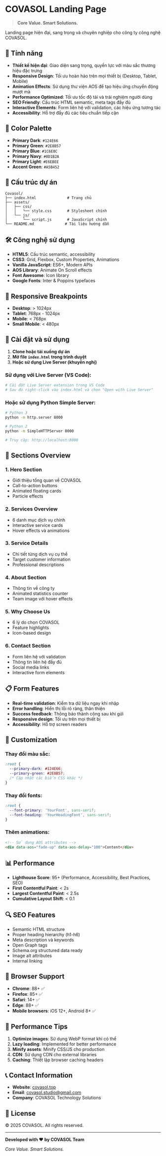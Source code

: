 # COVASOL Landing Page

> **Core Value. Smart Solutions.**

Landing page hiện đại, sang trọng và chuyên nghiệp cho công ty công nghệ COVASOL.

## 🚀 Tính năng

- **Thiết kế hiện đại**: Giao diện sang trọng, quyền lực với màu sắc thương hiệu đặc trưng
- **Responsive Design**: Tối ưu hoàn hảo trên mọi thiết bị (Desktop, Tablet, Mobile)
- **Animation Effects**: Sử dụng thư viện AOS để tạo hiệu ứng chuyển động mượt mà
- **Performance Optimized**: Tối ưu tốc độ tải và trải nghiệm người dùng
- **SEO Friendly**: Cấu trúc HTML semantic, meta tags đầy đủ
- **Interactive Elements**: Form liên hệ với validation, các hiệu ứng tương tác
- **Accessibility**: Hỗ trợ đầy đủ các tiêu chuẩn tiếp cận

## 🎨 Color Palette

- **Primary Dark**: `#124E66`
- **Primary Green**: `#2E8B57`
- **Primary Blue**: `#1C6E8C`
- **Primary Navy**: `#0D1B2A`
- **Primary Light**: `#E6EBEE`
- **Accent Green**: `#A5B452`

## 📁 Cấu trúc dự án

```
Covasol/
├── index.html              # Trang chủ
├── assets/
│   ├── css/
│   │   └── style.css       # Stylesheet chính
│   └── js/
│       └── script.js       # JavaScript chính
└── README.md              # Tài liệu hướng dẫn
```

## 🛠️ Công nghệ sử dụng

- **HTML5**: Cấu trúc semantic, accessibility
- **CSS3**: Grid, Flexbox, Custom Properties, Animations
- **Vanilla JavaScript**: ES6+, Modern APIs
- **AOS Library**: Animate On Scroll effects
- **Font Awesome**: Icon library
- **Google Fonts**: Inter & Poppins typefaces

## 📱 Responsive Breakpoints

- **Desktop**: > 1024px
- **Tablet**: 768px - 1024px
- **Mobile**: < 768px
- **Small Mobile**: < 480px

## 🔧 Cài đặt và sử dụng

1. **Clone hoặc tải xuống dự án**
2. **Mở file `index.html` trong trình duyệt**
3. **Hoặc sử dụng Live Server (khuyến nghị)**

### Sử dụng với Live Server (VS Code):

```bash
# Cài đặt Live Server extension trong VS Code
# Sau đó right-click vào index.html và chọn "Open with Live Server"
```

### Hoặc sử dụng Python Simple Server:

```bash
# Python 3
python -m http.server 8000

# Python 2
python -m SimpleHTTPServer 8000

# Truy cập: http://localhost:8000
```

## 🎯 Sections Overview

### 1. Hero Section
- Giới thiệu tổng quan về COVASOL
- Call-to-action buttons
- Animated floating cards
- Particle effects

### 2. Services Overview
- 6 danh mục dịch vụ chính
- Interactive service cards
- Hover effects và animations

### 3. Service Details
- Chi tiết từng dịch vụ cụ thể
- Target customer information
- Professional descriptions

### 4. About Section
- Thông tin về công ty
- Animated statistics counter
- Team image với hover effects

### 5. Why Choose Us
- 6 lý do chọn COVASOL
- Feature highlights
- Icon-based design

### 6. Contact Section
- Form liên hệ với validation
- Thông tin liên hệ đầy đủ
- Social media links
- Interactive form elements

## 📋 Form Features

- **Real-time validation**: Kiểm tra dữ liệu ngay khi nhập
- **Error handling**: Hiển thị lỗi rõ ràng, thân thiện
- **Success feedback**: Thông báo thành công sau khi gửi
- **Responsive design**: Tối ưu trên mọi thiết bị
- **Accessibility**: Hỗ trợ screen readers

## 🎨 Customization

### Thay đổi màu sắc:
```css
:root {
  --primary-dark: #124E66;
  --primary-green: #2E8B57;
  /* Cập nhật các biến CSS khác */
}
```

### Thay đổi fonts:
```css
:root {
  --font-primary: 'YourFont', sans-serif;
  --font-heading: 'YourHeadingFont', sans-serif;
}
```

### Thêm animations:
```html
<!-- Sử dụng AOS attributes -->
<div data-aos="fade-up" data-aos-delay="100">Content</div>
```

## 📊 Performance

- **Lighthouse Score**: 95+ (Performance, Accessibility, Best Practices, SEO)
- **First Contentful Paint**: < 2s
- **Largest Contentful Paint**: < 2.5s
- **Cumulative Layout Shift**: < 0.1

## 🔍 SEO Features

- Semantic HTML structure
- Proper heading hierarchy (h1-h6)
- Meta description và keywords
- Open Graph tags
- Schema.org structured data ready
- Image alt attributes
- Internal linking

## 📱 Browser Support

- **Chrome**: 88+ ✅
- **Firefox**: 85+ ✅
- **Safari**: 14+ ✅
- **Edge**: 88+ ✅
- **Mobile browsers**: iOS 12+, Android 8+ ✅

## 🚀 Performance Tips

1. **Optimize images**: Sử dụng WebP format khi có thể
2. **Lazy loading**: Implemented for better performance
3. **Minify assets**: Minify CSS/JS cho production
4. **CDN**: Sử dụng CDN cho external libraries
5. **Caching**: Thiết lập browser caching headers

## 📞 Contact Information

- **Website**: [covasol.top](https://covasol.top)
- **Email**: [covasol.studio@gmail.com](mailto:covasol.studio@gmail.com)
- **Company**: COVASOL Technology Solutions

## 📄 License

© 2025 COVASOL. All rights reserved.

---

**Developed with ❤️ by COVASOL Team**

*Core Value. Smart Solutions.*